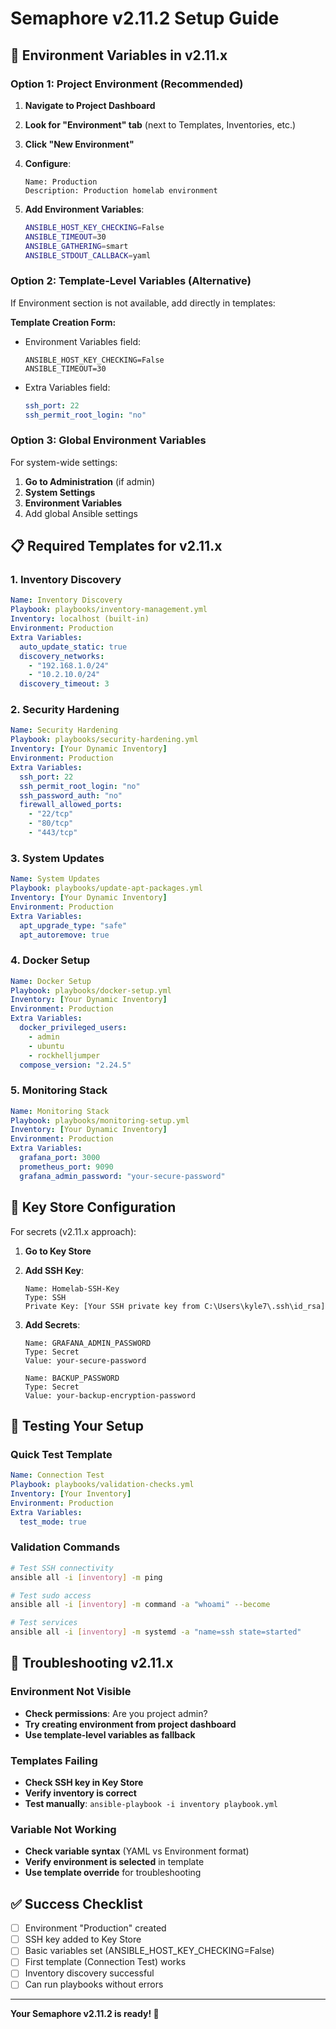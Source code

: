 # Semaphore v2.11.2 Setup Guide

## 🎯 Environment Variables in v2.11.x

### Option 1: Project Environment (Recommended)

1. **Navigate to Project Dashboard**
2. **Look for "Environment" tab** (next to Templates, Inventories, etc.)
3. **Click "New Environment"**
4. **Configure**:

   ```
   Name: Production
   Description: Production homelab environment
   ```

5. **Add Environment Variables**:
   ```bash
   ANSIBLE_HOST_KEY_CHECKING=False
   ANSIBLE_TIMEOUT=30
   ANSIBLE_GATHERING=smart
   ANSIBLE_STDOUT_CALLBACK=yaml
   ```

### Option 2: Template-Level Variables (Alternative)

If Environment section is not available, add directly in templates:

**Template Creation Form:**

- Environment Variables field:

  ```
  ANSIBLE_HOST_KEY_CHECKING=False
  ANSIBLE_TIMEOUT=30
  ```

- Extra Variables field:
  ```yaml
  ssh_port: 22
  ssh_permit_root_login: "no"
  ```

### Option 3: Global Environment Variables

For system-wide settings:

1. **Go to Administration** (if admin)
2. **System Settings**
3. **Environment Variables**
4. Add global Ansible settings

## 📋 Required Templates for v2.11.x

### 1. Inventory Discovery

```yaml
Name: Inventory Discovery
Playbook: playbooks/inventory-management.yml
Inventory: localhost (built-in)
Environment: Production
Extra Variables:
  auto_update_static: true
  discovery_networks:
    - "192.168.1.0/24"
    - "10.2.10.0/24"
  discovery_timeout: 3
```

### 2. Security Hardening

```yaml
Name: Security Hardening
Playbook: playbooks/security-hardening.yml
Inventory: [Your Dynamic Inventory]
Environment: Production
Extra Variables:
  ssh_port: 22
  ssh_permit_root_login: "no"
  ssh_password_auth: "no"
  firewall_allowed_ports:
    - "22/tcp"
    - "80/tcp"
    - "443/tcp"
```

### 3. System Updates

```yaml
Name: System Updates
Playbook: playbooks/update-apt-packages.yml
Inventory: [Your Dynamic Inventory]
Environment: Production
Extra Variables:
  apt_upgrade_type: "safe"
  apt_autoremove: true
```

### 4. Docker Setup

```yaml
Name: Docker Setup
Playbook: playbooks/docker-setup.yml
Inventory: [Your Dynamic Inventory]
Environment: Production
Extra Variables:
  docker_privileged_users:
    - admin
    - ubuntu
    - rockhelljumper
  compose_version: "2.24.5"
```

### 5. Monitoring Stack

```yaml
Name: Monitoring Stack
Playbook: playbooks/monitoring-setup.yml
Inventory: [Your Dynamic Inventory]
Environment: Production
Extra Variables:
  grafana_port: 3000
  prometheus_port: 9090
  grafana_admin_password: "your-secure-password"
```

## 🔐 Key Store Configuration

For secrets (v2.11.x approach):

1. **Go to Key Store**
2. **Add SSH Key**:

   ```
   Name: Homelab-SSH-Key
   Type: SSH
   Private Key: [Your SSH private key from C:\Users\kyle7\.ssh\id_rsa]
   ```

3. **Add Secrets**:

   ```
   Name: GRAFANA_ADMIN_PASSWORD
   Type: Secret
   Value: your-secure-password

   Name: BACKUP_PASSWORD
   Type: Secret
   Value: your-backup-encryption-password
   ```

## 🧪 Testing Your Setup

### Quick Test Template

```yaml
Name: Connection Test
Playbook: playbooks/validation-checks.yml
Inventory: [Your Inventory]
Environment: Production
Extra Variables:
  test_mode: true
```

### Validation Commands

```bash
# Test SSH connectivity
ansible all -i [inventory] -m ping

# Test sudo access
ansible all -i [inventory] -m command -a "whoami" --become

# Test services
ansible all -i [inventory] -m systemd -a "name=ssh state=started"
```

## 🚨 Troubleshooting v2.11.x

### Environment Not Visible

- **Check permissions**: Are you project admin?
- **Try creating environment from project dashboard**
- **Use template-level variables as fallback**

### Templates Failing

- **Check SSH key in Key Store**
- **Verify inventory is correct**
- **Test manually**: `ansible-playbook -i inventory playbook.yml`

### Variable Not Working

- **Check variable syntax** (YAML vs Environment format)
- **Verify environment is selected** in template
- **Use template override** for troubleshooting

## ✅ Success Checklist

- [ ] Environment "Production" created
- [ ] SSH key added to Key Store
- [ ] Basic variables set (ANSIBLE_HOST_KEY_CHECKING=False)
- [ ] First template (Connection Test) works
- [ ] Inventory discovery successful
- [ ] Can run playbooks without errors

---

**Your Semaphore v2.11.2 is ready! 🚀**
